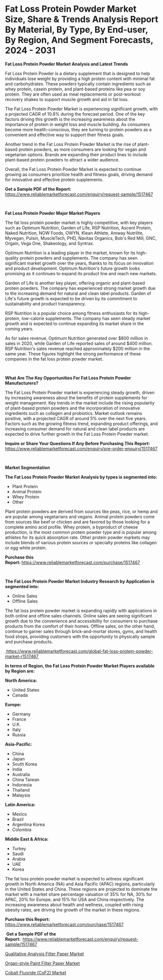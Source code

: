 <p><h1>Fat Loss Protein Powder Market Size, Share & Trends Analysis Report By Material, By Type, By End-user, By Region, And Segment Forecasts, 2024 - 2031</h1></p><p><strong>Fat Loss Protein Powder Market Analysis and Latest Trends</strong></p>
<p><p>Fat Loss Protein Powder is a dietary supplement that is designed to help individuals lose weight by providing a high protein content with minimal fat and carbohydrates. These powders typically contain ingredients such as whey protein, casein protein, and plant-based proteins like pea or soy protein. They are often used as meal replacements or post-workout recovery shakes to support muscle growth and aid in fat loss.</p><p>The Fat Loss Protein Powder Market is experiencing significant growth, with a projected CAGR of 10.8% during the forecast period. One of the key factors driving this growth is the increasing awareness about the importance of protein in weight loss and muscle building. As consumers become more health-conscious, they are turning to protein powders as a convenient and effective way to support their fitness goals.</p><p>Another trend in the Fat Loss Protein Powder Market is the rise of plant-based protein powders, as more consumers are looking for vegan and vegetarian options. Brands are expanding their product lines to include plant-based protein powders to attract a wider audience.</p><p>Overall, the Fat Loss Protein Powder Market is expected to continue growing as consumers prioritize health and fitness goals, driving demand for innovative and effective protein supplements.</p></p>
<p><strong>Get a Sample PDF of the Report:&nbsp;</strong> <a href="https://www.reliablemarketforecast.com/enquiry/request-sample/1517467">https://www.reliablemarketforecast.com/enquiry/request-sample/1517467</a></p>
<p>&nbsp;</p>
<p><strong>Fat Loss Protein Powder Major Market Players</strong></p>
<p><p>The fat loss protein powder market is highly competitive, with key players such as Optimum Nutrition, Garden of Life, RSP Nutrition, Ascent Protein, Naked Nutrition, NOW Foods, OWYN, Klean Athlete, Amway Nutrilite, Myvegan, Pulsin, MuscleTech, PHD, Navitas Organics, Bob's Red Mill, GNC, Orgain, Vega One, Shakeology, and Syntrax. </p><p>Optimum Nutrition is a leading player in the market, known for its high-quality protein powders and supplements. The company has seen significant market growth over the years, thanks to its focus on innovation and product development. Optimum Nutrition's future growth looks promising as it continues to expand its product line and reach new markets.</p><p>Garden of Life is another key player, offering organic and plant-based protein powders. The company has experienced strong market growth due to the increasing demand for natural and clean label products. Garden of Life's future growth is expected to be driven by its commitment to sustainability and product transparency.</p><p>RSP Nutrition is a popular choice among fitness enthusiasts for its high-protein, low-calorie supplements. The company has seen steady market growth and is expected to continue expanding its market share in the coming years.</p><p>As for sales revenue, Optimum Nutrition generated over $800 million in sales in 2020, while Garden of Life reported sales of around $400 million. RSP Nutrition's sales revenue reached approximately $200 million in the same year. These figures highlight the strong performance of these companies in the fat loss protein powder market.</p></p>
<p>&nbsp;</p>
<p><strong>What Are The Key Opportunities For Fat Loss Protein Powder Manufacturers?</strong></p>
<p><p>The Fat Loss Protein Powder market is experiencing steady growth, driven by increasing awareness about the benefits of protein supplements for weight management. Key trends in the market include the rising popularity of plant-based protein powders and the incorporation of innovative ingredients such as collagen and probiotics. Market outlook remains positive, with a projected CAGR of around 5% over the next five years. Factors such as the growing fitness trend, expanding product offerings, and increasing consumer demand for natural and clean label products are expected to drive further growth in the Fat Loss Protein Powder market.</p></p>
<p><strong>Inquire or Share Your Questions If Any Before Purchasing This Report:</strong> <a href="https://www.reliablemarketforecast.com/enquiry/pre-order-enquiry/1517467">https://www.reliablemarketforecast.com/enquiry/pre-order-enquiry/1517467</a></p>
<p>&nbsp;</p>
<p><strong>Market Segmentation</strong></p>
<p><strong>The Fat Loss Protein Powder Market Analysis by types is segmented into:</strong></p>
<p><ul><li>Plant Protein</li><li>Animal Protein</li><li>Whey Protein</li><li>Other</li></ul></p>
<p><p>Plant protein powders are derived from sources like peas, rice, or hemp and are popular among vegetarians and vegans. Animal protein powders come from sources like beef or chicken and are favored by those looking for a complete amino acid profile. Whey protein, a byproduct of cheese production, is the most common protein powder type and is popular among athletes for its quick absorption rate. Other protein powder markets may include blends of various protein sources or specialty proteins like collagen or egg white protein.</p></p>
<p><strong>Purchase this Report:&nbsp;</strong><a href="https://www.reliablemarketforecast.com/purchase/1517467">https://www.reliablemarketforecast.com/purchase/1517467</a></p>
<p>&nbsp;</p>
<p><strong>The Fat Loss Protein Powder Market Industry Research by Application is segmented into:</strong></p>
<p><ul><li>Online Sales</li><li>Offline Sales</li></ul></p>
<p><p>The fat loss protein powder market is expanding rapidly with applications in both online and offline sales channels. Online sales are seeing significant growth due to the convenience and accessibility for consumers to purchase products from the comfort of their homes. Offline sales, on the other hand, continue to garner sales through brick-and-mortar stores, gyms, and health food shops, providing customers with the opportunity to physically sample and purchase products.</p></p>
<p><a href="https://www.reliablemarketforecast.com/global-fat-loss-protein-powder-market-r1517467">&nbsp;https://www.reliablemarketforecast.com/global-fat-loss-protein-powder-market-r1517467</a></p>
<p><strong>In terms of Region, the Fat Loss Protein Powder Market Players available by Region are:</strong></p>
<p>
    <p> <strong> North America: </strong>
        <ul>
            <li>United States</li>
            <li>Canada</li>
        </ul>
        </p> 
    <p> <strong> Europe: </strong>
        <ul>
            <li>Germany</li>
            <li>France</li>
            <li>U.K.</li>
            <li>Italy</li>
            <li>Russia</li>
        </ul>
        </p> 
    <p> <strong> Asia-Pacific: </strong>
        <ul>
            <li>China</li>
            <li>Japan</li>
            <li>South Korea</li>
            <li>India</li>
            <li>Australia</li>
            <li>China Taiwan</li>
            <li>Indonesia</li>
            <li>Thailand</li>
            <li>Malaysia</li>
        </ul>
        </p> 
    <p> <strong> Latin America: </strong>
        <ul>
            <li>Mexico</li>
            <li>Brazil</li>
            <li>Argentina Korea</li>
            <li>Colombia</li>
        </ul>
        </p> 
    <p> <strong> Middle East & Africa: </strong>
        <ul>
            <li>Turkey</li>
            <li>Saudi</li>
            <li>Arabia</li>
            <li>UAE</li>
            <li>Korea</li>
        </ul>
    </p>
    </p>
<p><p>The fat loss protein powder market is expected to witness significant growth in North America (NA) and Asia Pacific (APAC) regions, particularly in the United States and China. These regions are projected to dominate the market with a market share percentage valuation of 35% for NA, 30% for APAC, 20% for Europe, and 15% for USA and China respectively. The increasing awareness about health and wellness, coupled with rising obesity rates, are driving the growth of the market in these regions.</p></p>
<p><strong>Purchase this Report: </strong><a href="https://www.reliablemarketforecast.com/purchase/1517467">https://www.reliablemarketforecast.com/purchase/1517467</a></p>
<p>&nbsp;<strong>Get a Sample PDF of the Report:&nbsp;&nbsp;</strong><a href="https://www.reliablemarketforecast.com/enquiry/request-sample/1517467">https://www.reliablemarketforecast.com/enquiry/request-sample/1517467</a></p>
<p><strong></strong></p>
<p><p><a href="https://medium.com/@stephaniewynterk14/global-qualitative-analysis-filter-paper-market-focus-on-application-end-use-industry-type-153a079ba5fa">Qualitative Analysis Filter Paper Market</a></p><p><a href="https://medium.com/@dannellbugess3/organ-style-paint-filter-paper-market-a-global-and-regional-analysis-focus-on-region-e9cd5e2598a7">Organ-style Paint Filter Paper Market</a></p><p><a href="https://medium.com/@dannellbugess3/global-cobalt-fluoride-cof2-market-focus-on-application-end-use-industry-type-equipment-and-38d70ff294cc">Cobalt Fluoride (CoF2) Market</a></p></p>